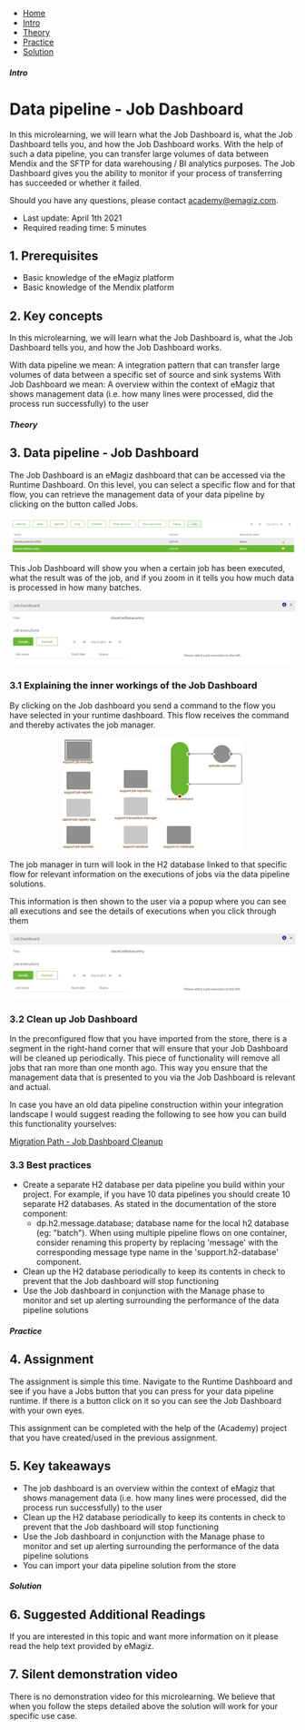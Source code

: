 <div class="ez-academy">
    <div class="ez-academy__body">
        <main class="micro-learning">
        <ul class="doc-nav">
            <li class="doc-nav__item"><a href="../../docs/microlearning/intermediate-data-pipelines-index" class="doc-nav__link">Home</a></li>
            <li class="doc-nav__item"><a href="#intro" class="doc-nav__link">Intro</a></li>
            <li class="doc-nav__item"><a href="#theory" class="doc-nav__link">Theory</a></li>
            <li class="doc-nav__item"><a href="#practice" class="doc-nav__link">Practice</a></li>
            <li class="doc-nav__item"><a href="#solution" class="doc-nav__link">Solution</a></li>
        </ul>

<div class="doc">

##### Intro

# Data pipeline - Job Dashboard

In this microlearning, we will learn what the Job Dashboard is, what the Job Dashboard tells you, and how the Job Dashboard works.
With the help of such a data pipeline, you can transfer large volumes of data between Mendix and the SFTP for data warehousing / BI analytics purposes. The Job Dashboard gives you the ability to monitor if your process of transferring has succeeded or whether it failed.

Should you have any questions, please contact academy@emagiz.com.

- Last update: April 1th 2021
- Required reading time: 5 minutes

## 1. Prerequisites
- Basic knowledge of the eMagiz platform
- Basic knowledge of the Mendix platform

## 2. Key concepts
In this microlearning, we will learn what the Job Dashboard is, what the Job Dashboard tells you, and how the Job Dashboard works.

With data pipeline we mean: A integration pattern that can transfer large volumes of data between a specific set of source and sink systems
With Job Dashboard we mean: A overview within the context of eMagiz that shows management data (i.e. how many lines were processed, did the process run successfully) to the user

##### Theory

## 3. Data pipeline - Job Dashboard

The Job Dashboard is an eMagiz dashboard that can be accessed via the Runtime Dashboard. On this level, you can select a specific flow and for that flow, you can retrieve the management data of your data pipeline by clicking on the button called Jobs. 

<p align="center"><img src="../../img/microlearning/intermediate-datapipelines-job-dashboard-for-data-pipeline--jobs-button-runtime-dashboard.png"></p> 

This Job Dashboard will show you when a certain job has been executed, what the result was of the job, and if you zoom in it tells you how much data is processed in how many batches.

<p align="center"><img src="../../img/microlearning/intermediate-datapipelines-job-dashboard-for-data-pipeline--job-dashboard-view.png"></p> 

### 3.1 Explaining the inner workings of the Job Dashboard

By clicking on the Job dashboard you send a command to the flow you have selected in your runtime dashboard. This flow receives the command and thereby activates the job manager.

<p align="center"><img src="../../img/microlearning/intermediate-datapipelines-job-dashboard-for-data-pipeline--job-manager-and-other-support-objects.png"></p>

The job manager in turn will look in the H2 database linked to that specific flow for relevant information on the executions of jobs via the data pipeline solutions.

This information is then shown to the user via a popup where you can see all executions and see the details of executions when you click through them

<p align="center"><img src="../../img/microlearning/intermediate-datapipelines-job-dashboard-for-data-pipeline--job-dashboard-view.png"></p>

### 3.2 Clean up Job Dashboard

In the preconfigured flow that you have imported from the store, there is a segment in the right-hand corner that will ensure that your Job Dashboard will be cleaned up periodically. This piece of functionality will remove all jobs that ran more than one month ago. This way you ensure that the management data that is presented to you via the Job Dashboard is relevant and actual.

In case you have an old data pipeline construction within your integration landscape I would suggest reading the following to see how you can build this functionality yourselves:

[Migration Path - Job Dashboard Cleanup](../../mds/howto/migration-path-job-dashboard-cleanup.md)

### 3.3 Best practices

- Create a separate H2 database per data pipeline you build within your project. For example, if you have 10 data pipelines you should create 10 separate H2 databases. As stated in the documentation of the store component: 
    - dp.h2.message.database; database name for the local h2 database (eg: "batch"). When using multiple pipeline flows on one container, consider renaming this property by replacing 'message' with the corresponding message type name in the 'support.h2-database' component.
- Clean up the H2 database periodically to keep its contents in check to prevent that the Job dashboard will stop functioning
- Use the Job dashboard in conjunction with the Manage phase to monitor and set up alerting surrounding the performance of the data pipeline solutions


##### Practice

## 4. Assignment

The assignment is simple this time. Navigate to the Runtime Dashboard and see if you have a Jobs button that you can press for your data pipeline runtime. If there is a button click on it so you can see the Job Dashboard with your own eyes.

This assignment can be completed with the help of the (Academy) project that you have created/used in the previous assignment.

## 5. Key takeaways

- The job dashboard is an overview within the context of eMagiz that shows management data (i.e. how many lines were processed, did the process run successfully) to the user
- Clean up the H2 database periodically to keep its contents in check to prevent that the Job dashboard will stop functioning
- Use the Job dashboard in conjunction with the Manage phase to monitor and set up alerting surrounding the performance of the data pipeline solutions
- You can import your data pipeline solution from the store

##### Solution

## 6. Suggested Additional Readings

If you are interested in this topic and want more information on it please read the help text provided by eMagiz.

## 7. Silent demonstration video

There is no demonstration video for this microlearning. We believe that when you follow the steps detailed above the solution will work for your specific use case.

</div>
</main>
</div>
</div>